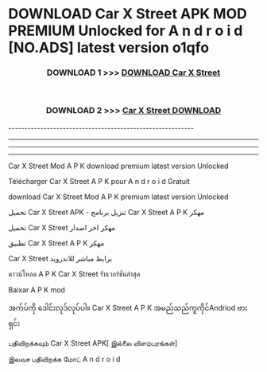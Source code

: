 # DOWNLOAD Car X Street  APK MOD PREMIUM Unlocked for A n d r o i d [NO.ADS] latest version o1qfo 



<div align="center">

<h3>DOWNLOAD 1 >>> <a href="https://getmod2.web.app/?judul=Car X Street ">DOWNLOAD Car X Street </a></h3><br>

<h3>DOWNLOAD 2 >>> <a href="https://getmod2.web.app/?judul=Car X Street ">Car X Street  DOWNLOAD </a></h3>

</div>
----------------------------------------------------------

----------------------------------------------------------

----------------------------------------------------------

----------------------------------------------------------

Car X Street  Mod A P K download premium latest version Unlocked

Télécharger Car X Street  A P K pour A n d r o i d Gratuit

download Car X Street  Mod A P K premium latest version Unlocked

تحميل Car X Street  APK - تنزيل برنامج Car X Street  A P K مهكر

تحميل Car X Street  مهكر اخر اصدار

تطبيق Car X Street  A P K مهكر

Car X Street  برابط مباشر للاندرويد

ดาวน์โหลด A P K Car X Street  รับเวอร์ชันล่าสุด

Baixar A P K mod

အက်ပ်ကို ဒေါင်းလုဒ်လုပ်ပါ။ Car X Street  A P K အမည်သည်ကူကိုင်Andriod ဗားရှင်း

பதிவிறக்கவும் Car X Street  APK[ இல்லை விளம்பரங்கள்] 
 
இலவச பதிவிறக்க மோட் A n d r o i d



